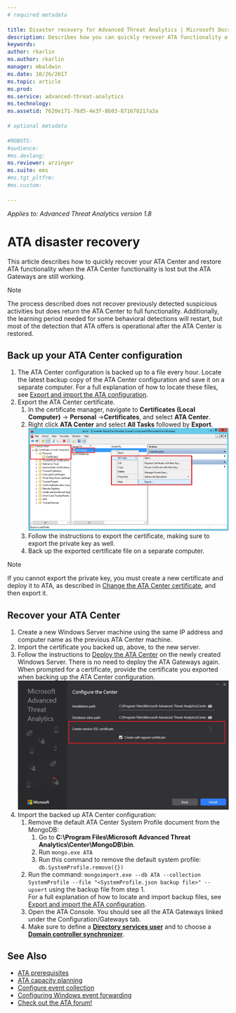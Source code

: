 ```yaml
---
# required metadata

title: Disaster recovery for Advanced Threat Analytics | Microsoft Docs
description: Describes how you can quickly recover ATA functionality after disaster
keywords:
author: rkarlin
ms.author: rkarlin
manager: mbaldwin
ms.date: 10/26/2017
ms.topic: article
ms.prod:
ms.service: advanced-threat-analytics
ms.technology:
ms.assetid: 7620e171-76d5-4e3f-8b03-871678217a3a

# optional metadata

#ROBOTS:
#audience:
#ms.devlang:
ms.reviewer: arzinger
ms.suite: ems
#ms.tgt_pltfrm:
#ms.custom:

---
```


*Applies to: Advanced Threat Analytics version 1.8*



# ATA disaster recovery
This article describes how to quickly recover your ATA Center and restore ATA functionality when the ATA Center functionality is lost but the ATA Gateways are still working. 

>[!NOTE]
> The process described does not recover previously detected suspicious activities but does return the ATA Center to full functionality. Additionally, the learning period needed for some behavioral detections will restart, but most of the detection that ATA offers is operational after the ATA Center is restored. 

## Back up your ATA Center configuration

1. The ATA Center configuration is backed up to a file every hour. Locate the latest backup copy of the ATA Center configuration and save it on a separate computer. For a full explanation of how to locate these files, see [Export and import the ATA configuration](ata-configuration-file.md). 
2. Export the ATA Center certificate.
    1. In the certificate manager, navigate to **Certificates (Local Computer)** -> **Personal** ->**Certificates**, and select **ATA Center**.
    2. Right click **ATA Center** and select **All Tasks** followed by **Export**. 
     ![ATA Center Certificate](media/ata-center-cert.png)
    3. Follow the instructions to export the certificate, making sure to export the private key as well.
    4. Back up the exported certificate file on a separate computer.

  > [!NOTE] 
  > If you cannot export the private key, you must create a new certificate and deploy it to ATA, as described in [Change the ATA Center certificate](modifying-ata-center-configuration#the-ata-center-certificate), and then export it. 

## Recover your ATA Center

1. Create a new Windows Server machine using the same IP address and computer name as the previous ATA Center machine.
4. Import the certificate you backed up, above, to the new server.
5. Follow the instructions to [Deploy the ATA Center](install-ata-step1.md) on the newly created Windows Server. There is no need to deploy the 
ATA Gateways again. When prompted for a certificate, provide the certificate you exported when backing up the ATA Center configuration. 
 ![ATA Center restore](media/disaster-recovery-deploymentss.png)
6. Import the backed up ATA Center configuration:
    1. Remove the default ATA Center System Profile document from the MongoDB: 
        1. Go to **C:\Program Files\Microsoft Advanced Threat Analytics\Center\MongoDB\bin**. 
        2. Run `mongo.exe ATA` 
        3. Run this command to remove the default system profile: `db.SystemProfile.remove({})`
    2. Run the command: `mongoimport.exe --db ATA --collection SystemProfile --file "<SystemProfile.json backup file>" --upsert` using the backup file from step 1.</br>
    For a full explanation of how to locate and import backup files, see [Export and import the ATA configuration](ata-configuration-file.md). 
    3. Open the ATA Console. You should see all the ATA Gateways linked under the Configuration/Gateways tab. 
    5. Make sure to define a [**Directory services user**](install-ata-step2.md) and to choose a [**Domain controller synchronizer**](install-ata-step5.md). 






## See Also
- [ATA prerequisites](ata-prerequisites.md)
- [ATA capacity planning](ata-capacity-planning.md)
- [Configure event collection](install-ata-step6.md)
- [Configuring Windows event forwarding](configure-event-collection.md)
- [Check out the ATA forum!](https://social.technet.microsoft.com/Forums/security/home?forum=mata)
